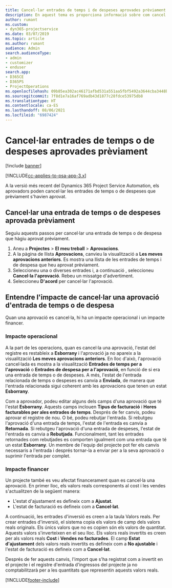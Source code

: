 ```yaml
---
title: Cancel·lar entrades de temps i de despeses aprovades prèviament
description: En aquest tema es proporciona informació sobre com cancel·lar una transacció de despesa i temps de projecte aprovada.
author: rumant
ms.custom:
- dyn365-projectservice
ms.date: 03/07/2019
ms.topic: article
ms.author: rumant
audience: Admin
search.audienceType:
- admin
- customizer
- enduser
search.app:
- D365CE
- D365PS
- ProjectOperations
ms.openlocfilehash: 09b85ea302ac46171afbd531a551aa5fbf5492a3644cba3448be03009840228c
ms.sourcegitcommit: 7f8d1e7a16af769adb43d1877c28fdce53975db8
ms.translationtype: HT
ms.contentlocale: ca-ES
ms.lasthandoff: 08/06/2021
ms.locfileid: "6987424"
---
```

# <a name="cancel-previously-approved-time-or-expense-entries"></a>Cancel·lar entrades de temps o de despeses aprovades prèviament

[!include [banner](../includes/psa-now-project-operations.md)]

[!INCLUDE[cc-applies-to-psa-app-3.x](../includes/cc-applies-to-psa-app-3x.md)]

A la versió més recent del Dynamics 365 Project Service Automation, els aprovadors poden cancel·lar les entrades de temps o de despeses que prèviament s'havien aprovat.

## <a name="cancel-a-previously-approved-time-or-expense-entry"></a>Cancel·lar una entrada de temps o de despeses aprovada prèviament

Seguiu aquests passos per cancel·lar una entrada de temps o de despesa que hàgiu aprovat prèviament.

1. Aneu a **Projectes** \> **El meu treball** \> **Aprovacions**.
2. A la pàgina de llista **Aprovacions**, canvieu la visualització a **Les meves aprovacions anteriors**. Es mostra una llista de les entrades de temps i de despesa que heu aprovat prèviament.
3. Seleccioneu una o diverses entrades i, a continuació , seleccioneu **Cancel·la l'aprovació**. Rebeu un missatge d'advertiment.
4. Seleccioneu **D'acord** per cancel·lar l'aprovació.

## <a name="understand-the-impact-of-canceling-a-time-or-expense-entry-approval"></a>Entendre l'impacte de cancel·lar una aprovació d'entrada de temps o de despesa

Quan una aprovació es cancel·la, hi ha un impacte operacional i un impacte financer.

### <a name="operational-impact"></a>Impacte operacional

A la part de les operacions, quan es cancel·la una aprovació, l'estat del registre es restableix a **Esborrany** i l'aprovació ja no apareix a la visualització **Les meves aprovacions anteriors**. En lloc d'això, l'aprovació cancel·lada es mostra a la visualització **Entrades de temps per a l'aprovació** o **Entrades de despesa per a l'aprovació**, en funció de si era una entrada de temps o de despeses. A més, l'estat de l'entrada relacionada de temps o despeses es canvia a **Enviada**, de manera que l'entrada relacionada sigui coherent amb les aprovacions que tenen un estat **Esborrany**.

Com a aprovador, podeu editar alguns dels camps d'una aprovació que té l'estat **Esborrany**. Aquests camps inclouen **Tipus de facturació** i **Hores facturables per ales entrades de temps**. Després de fer canvis, podeu aprovar el registre de nou. O bé, podeu rebutjar l'entrada. Si rebutgeu l'aprovació d'una entrada de temps, l'estat de l'entrada es canvia a **Retornada**. Si rebutgeu l'aprovació d'una entrada de despeses, l'estat de l'entrada es canvia a **Rebutjada**. Funcionalment, tant les entrades retornades com rebutjades es comporten igualment com una entrada que té un estat **Esborrany**. Un membre de l'equip del projecte pot fer els canvis necessaris a l'entrada i després tornar-la a enviar per a la seva aprovació o suprimir l'entrada per complet.

### <a name="financial-impact"></a>Impacte financer

Un projecte també es veu afectat financerament quan es cancel·la una aprovació. En primer lloc, els valors reals corresponents al cost i les vendes s'actualitzen de la següent manera:

- L'estat d'ajustament es defineix com a **Ajustat**.
- L'estat de facturació es defineix com a **Cancel·lat**.

A continuació, les entrades d'inversió es creen a la taula Valors reals. Per crear entrades d'inversió, el sistema copia els valors de camp dels valors reals originals. Els únics valors que no es copien són els valors de quantitat. Aquests valors s'inverteixen en el seu lloc. Els valors reals invertits es creen per als valors reals **Cost** i **Vendes no facturades**. El camp **Estat d'ajustament** dels valors reals invertits es defineix com a **No ajustable** i l'estat de facturació es defineix com a **Cancel·lat**.

Després de fer aquests canvis, l'import que s'ha registrat com a invertit en el projecte i el registre d'entrada d'ingressos del projecte ja no comptabilitzarà per a les quantitats que representin aquests valors reals.


[!INCLUDE[footer-include](../includes/footer-banner.md)]